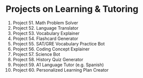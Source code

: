 # Projects on Learning & Tutoring

1. Project 51. Math Problem Solver
2. Project 52. Language Translator
3. Project 53. Vocabulary Explainer
4. Project 54. Flashcard Generator
5. Project 55. SAT/GRE Vocabulary Practice Bot
6. Project 56. Coding Concept Explainer
7. Project 57. Science Bot
8. Project 58. History Quiz Generator
9. Project 59. A1 Language Tutor (e.g. Spanish)
10. Project 60. Personalized Learning Plan Creator